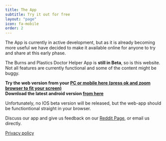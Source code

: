 ```yaml
---
title: The App
subtitle: Try it out for free
layout: "page"
icon: fa-mobile
order: 2
---
```


The App is currently in active development, but as it is already becoming more useful we have decided to make it available online for anyone to try and share at this early phase.  

The Burns and Plastics Doctor Helper App is **still in Beta**, so is this website. Not all features are currently functional and some of the content might be buggy.

**Try the web version from your [PC or mobile here (press ok and zoom browser to fit your screen)](http://burnsplastics.com/WebApp)**  
**Download the latest android version [from here](https://drive.google.com/open?id=1ncJ7cwmaJF-6_x2mjz_RCXq1Py2heUZW)**

Unfortunately, no IOS beta version will be released, but the web-app should be functiontional straight in your browser.

Discuss our app and give us feedback on our [Reddit Page](https://reddit.com/r/BurnsAndPlasticsApp), or email us directly.

[Privacy policy](http://Drtabet.github.io/privacy.html)
